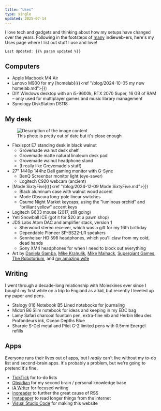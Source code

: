 ```yaml
---
title: "Uses"
type: single
updated: 2025-07-14
---
```

I love tech and gadgets and thinking about how my setups have changed over the years. Following in the footsteps of [many](https://uses.tech/) indieweb-ers, here's my Uses page where I list out stuff I use and love!

`Last Updated: {{% param updated %}}`

## Computers

- Apple Macbook M4 Air
- Lenovo M900 for my [homelab]({{<ref "/blog/2024-10-05 my new homelab.md">}})
- DIY Windows desktop with an i5-9600k, RTX 2070 Super, 16 GB of RAM – only used for multiplayer games and music library management
- Synology DiskStation DS118

## My desk

<figure>
    <img src="/images/blog/2024-03-04-17h57m07.jpg" alt="Description of the image content">
    <figcaption>This photo is pretty out of date but it's close enough</figcaption>
</figure>

- Flexispot E7 standing desk in black walnut
  - Grovemade walnut desk shelf
  - Grovemade matte natural linoleum desk pad
  - Grovemade walnut headphone stand
  - (I really like Grovemade's stuff)
- 27" 1440p 144hz Dell gaming monitor with G-Sync
  - BenQ Screenbar monitor light (eye-saver)
  - Logitech C920 webcam (ancient)
- [Mode SixtyFive]({{<ref "/blog/2024-12-09 Mode SixtyFive.md">}})
  - Black aluminum case with walnut wood accent
  - Mode Obscura long-pole linear switches
  - Osume Night Market keycaps, using the "luminous orchid" and "brilliant yellow" accent keys
- Logitech G603 mouse (2017, still going)
- Yeti Snowball ICE (got it for $20 at a pawn shop)
- JDS Labs Atom DAC and amplifier stack, version 1
  - Sherwood stereo receiver, which was a gift for my 16th birthday
  - Dependable Pioneer SP-BS22-LR speakers
  - Sennheiser HD 598 headphones, which you'll claw from my cold, dead hands
  - Sony XM4 headphones for when I need to block out everything
- Art by [Daniela Gamba](https://www.danielagamba.com/), [Mike Krahulik](https://www.penny-arcade.com/), [Mike Maihack](https://mikemaihack.bigcartel.com/), [Supergiant Games](https://www.supergiantgames.com/), [The Robotorium](https://westernavenuestudios.com/listing/the-robotorium-2/), and [my amazing wife](https://www.emilymullerart.com/)

## Writing

I went through a decade-long relationship with Moleskines ever since I bought my first while on a trip to England as a kid, but recently I leveled up my paper and pens.

- Stalogy 016 Notebook B5 Lined notebooks for journaling
- Midori B6 Slim notebook for ideas and keeping in my EDC bag
- Lamy Safari charcoal fountain pen, extra-fine nib and Herbin Bleu des Profondeurs ink, Ocean Depths Blue
- Sharpie S-Gel metal and Pilot G-2 limited pens with 0.5mm Energel refills

## Apps

Everyone runs their lives out of apps, but I *really* can't live without my to-do list and second-brain apps. It's probably a problem, but we're going to pretend it's fine.

- [TickTick](https://www.ticktick.com/) for to-do lists
- [Obsidian](https://obsidian.md/) for my second brain / personal knowledge base
- [iA Writer](https://ia.net/writer) for focused writing
- [Inoreader](https://www.inoreader.com) to further the great cause of RSS
- [Instapaper](https://www.instapaper.com/u) to read longer things from the internet
- [Visual Studio Code](https://code.visualstudio.com/) for making this website